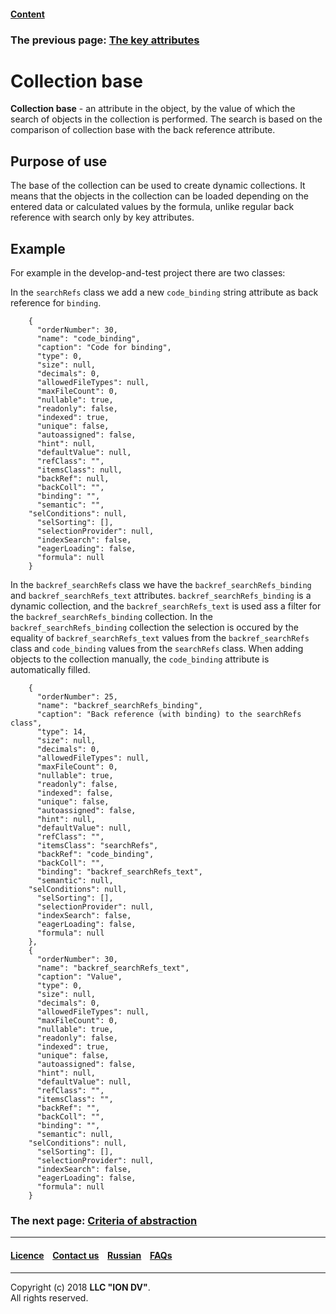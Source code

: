 #### [Content](/docs/en/index.md)

### The previous page: [The key attributes](/docs/en/2_system_description/metadata_structure/meta_class/key.md)

# Collection base

**Collection base** - an attribute in the object, by the value of which the search of objects in the collection is performed. The search is based on the comparison of collection base with the back reference attribute.
## Purpose of use

The base of the collection can be used to create dynamic collections. It means that the objects in the collection can be loaded depending on the entered data or calculated values by the formula, unlike regular back reference with search only by key attributes.

## Example

For example in the develop-and-test project there are two classes:

In the `searchRefs` class we add a new `code_binding` string attribute as back reference for `binding`.

```
    {
      "orderNumber": 30,
      "name": "code_binding",
      "caption": "Code for binding",
      "type": 0,
      "size": null,
      "decimals": 0,
      "allowedFileTypes": null,
      "maxFileCount": 0,
      "nullable": true,
      "readonly": false,
      "indexed": true,
      "unique": false,
      "autoassigned": false,
      "hint": null,
      "defaultValue": null,
      "refClass": "",
      "itemsClass": null,
      "backRef": null,
      "backColl": "",
      "binding": "",
      "semantic": "",
    "selConditions": null,
      "selSorting": [],
      "selectionProvider": null,
      "indexSearch": false,
      "eagerLoading": false,
      "formula": null
    }
```


In the `backref_searchRefs` class we have the `backref_searchRefs_binding` and `backref_searchRefs_text` attributes. `backref_searchRefs_binding` is a dynamic collection, and the `backref_searchRefs_text` is used ass a filter for the `backref_searchRefs_binding` collection. In the `backref_searchRefs_binding` collection the selection is occured by the  equality of `backref_searchRefs_text` values from the `backref_searchRefs` class and `code_binding` values from the `searchRefs` class. When adding objects to the collection manually, the `code_binding` attribute is automatically filled.

```
    {
      "orderNumber": 25,
      "name": "backref_searchRefs_binding",
      "caption": "Back reference (with binding) to the searchRefs class",
      "type": 14,
      "size": null,
      "decimals": 0,
      "allowedFileTypes": null,
      "maxFileCount": 0,
      "nullable": true,
      "readonly": false,
      "indexed": false,
      "unique": false,
      "autoassigned": false,
      "hint": null,
      "defaultValue": null,
      "refClass": "",
      "itemsClass": "searchRefs",
      "backRef": "code_binding",
      "backColl": "",
      "binding": "backref_searchRefs_text",
      "semantic": null,
    "selConditions": null,
      "selSorting": [],
      "selectionProvider": null,
      "indexSearch": false,
      "eagerLoading": false,
      "formula": null
    },
    {
      "orderNumber": 30,
      "name": "backref_searchRefs_text",
      "caption": "Value",
      "type": 0,
      "size": null,
      "decimals": 0,
      "allowedFileTypes": null,
      "maxFileCount": 0,
      "nullable": true,
      "readonly": false,
      "indexed": true,
      "unique": false,
      "autoassigned": false,
      "hint": null,
      "defaultValue": null,
      "refClass": "",
      "itemsClass": "",
      "backRef": "",
      "backColl": "",
      "binding": "",
      "semantic": null,
    "selConditions": null,
      "selSorting": [],
      "selectionProvider": null,
      "indexSearch": false,
      "eagerLoading": false,
      "formula": null
    }
```


### The next page: [Criteria of abstraction](/docs/en/2_system_description/metadata_structure/meta_class/abstract.md)
--------------------------------------------------------------------------  


 #### [Licence](/LICENSE) &ensp;  [Contact us](https://iondv.ru/index.html) &ensp;  [Russian](/docs/ru/2_system_descriptionmetadata_structure/meta_class/binding.md) &ensp; [FAQs](/faqs.md)   <div><img src="https://mc.iondv.com/watch/local/docs/framework" style="position:absolute; left:-9999px;" height=1 width=1 alt="iondv metrics"></div>       



--------------------------------------------------------------------------  


Copyright (c) 2018 **LLC "ION DV"**.  
All rights reserved.  